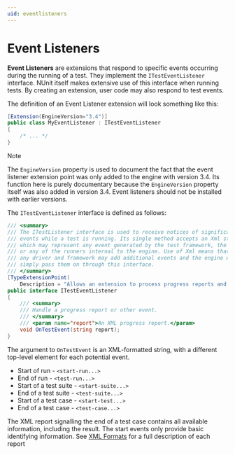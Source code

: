 ```yaml
---
uid: eventlisteners
---
```


# Event Listeners

**Event Listeners** are extensions that respond to specific events occurring during the running of a test. They implement the `ITestEventListener` interface. NUnit itself makes extensive use of this interface when running tests. By creating an extension, user code may also respond to test events.

The definition of an Event Listener extension will look something like this:

```csharp
[Extension(EngineVersion="3.4")]
public class MyEventListener : ITestEventListener
{
    /* ... */
}
```

> [!NOTE]
> The `EngineVersion` property is used to document the fact that the event listener extension point was only added to the engine with version 3.4. Its function here is purely documentary because the `EngineVersion` property itself was also added in version 3.4. Event listeners should not be installed with earlier versions.

The `ITestEventListener` interface is defined as follows:

```csharp
/// <summary>
/// The ITestListener interface is used to receive notices of significant
/// events while a test is running. Its single method accepts an Xml string,
/// which may represent any event generated by the test framework, the driver
/// or any of the runners internal to the engine. Use of Xml means that
/// any driver and framework may add additional events and the engine will
/// simply pass them on through this interface.
/// </summary>
[TypeExtensionPoint(
    Description = "Allows an extension to process progress reports and other events from the test.")]
public interface ITestEventListener
{
    /// <summary>
    /// Handle a progress report or other event.
    /// </summary>
    /// <param name="report">An XML progress report.</param>
    void OnTestEvent(string report);
}
```

The argument to `OnTestEvent` is an XML-formatted string, with a different top-level element for each potential event.

* Start of run - `<start-run...>`
* End of run - `<test-run...>`
* Start of a test suite - `<start-suite...>`
* End of a test suite - `<test-suite...>`
* Start of a test case - `<start-test...>`
* End of a test case - `<test-case...>`

The XML report signalling the end of a test case contains all available information, including the result. The start events only provide basic identifying information. See [XML Formats](xref:xmlformats) for a full description of each report
